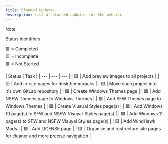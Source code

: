 ```yaml
---
title: Planned Updates
description: List of planned updates for the website
---
```


> [!NOTE]
> Status identifiers
>
> 🟩 = Completed  
> 🟨 = Incomplete  
> 🟥 = Not Started  

| Status | Task |
| --- | --- | --- |
| 🟨 | Add preview images to all projects |
| 🟨 | Add in-site pages for deskthemepacks |
| 🟨 | Move each project into it's own GitLab repository |
| 🟩 | Create Windows Themes page |
| 🟩 | Add NSFW Themes page to Windows Themes |
| 🟩 | Add SFW Themes page to Windows Themes |
| 🟩 | Create Viusual Styles page(s) |
| 🟩 | Add Windows 10 page(s) to SFW and NSFW Visuyal Styles page(s) |
| 🟩 | Add Windows 11 page(s) to SFW and NSFW Visuyal Styles page(s) |
| 🟨 | Add WindHawk Mods |
| 🟩 | Add LICENSE page |
| 🟨 | Organise and restructure site pages for cleaner and more precise navigation |
